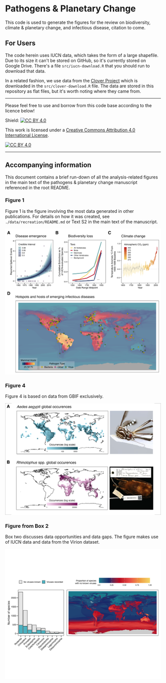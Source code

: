 # Pathogens & Planetary Change

This code is used to generate the figures for the review on biodiversity, climate & planetary change, and infectious disease, citation to come. 

## For Users

The code herein uses IUCN data, which takes the form of a large shapefile. Due to its size it can't be stored on GitHub, so it's currently stored on Google Drive. There's a file `src/iucn-download.R` that you should run to download that data. 

In a related fashion, we use data from the [Clover Project](https://github.com/viralemergence/clover) which is downloaded in the `src/clover-download.R` file. The data are stored in this repository as flat files, but it's worth noting where they came from. 

------------------

Please feel free to use and borrow from this code base according to the licence below!

Shield: [![CC BY 4.0][cc-by-shield]][cc-by]

This work is licensed under a
[Creative Commons Attribution 4.0 International License][cc-by].

[![CC BY 4.0][cc-by-image]][cc-by]

[cc-by]: http://creativecommons.org/licenses/by/4.0/
[cc-by-image]: https://i.creativecommons.org/l/by/4.0/88x31.png
[cc-by-shield]: https://img.shields.io/badge/License-CC%20BY%204.0-lightgrey.svg

------------------

## Accompanying information 

This document contains a brief run-down of all the analysis-related figures in the main text of the pathogens & planetary change manuscript referenced in the root README. 

### Figure 1 

Figure 1 is the figure involving the most data generated in other publications. For details on how it was created, see `./data/recreation/README.md` or Text S2 in the main text of the manuscript. 

<img src="https://github.com/viralemergence/pnpc/blob/main/figs/fig-1/figure-1.png">


### Figure 4 

Figure 4 is based on data from GBIF exclusively. 

<img src="https://github.com/viralemergence/pnpc/blob/main/figs/fig-4/figure-4.png">


### Figure from Box 2

Box two discusses data opportunities and data gaps. The figure makes use of IUCN data and data from the Virion dataset. 

<img src="https://github.com/viralemergence/pnpc/blob/main/figs/box-3/side-by-side.png">


